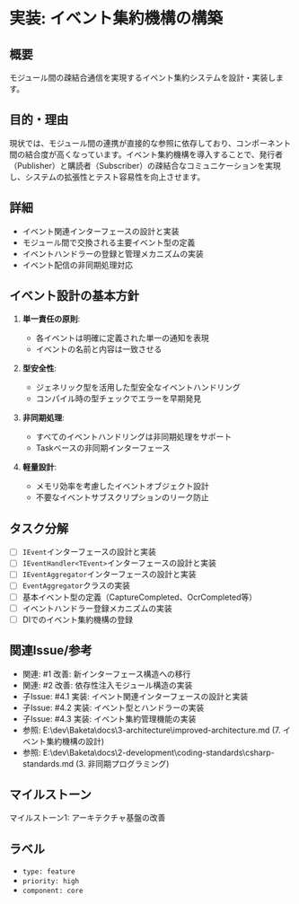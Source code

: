 # 実装: イベント集約機構の構築

## 概要
モジュール間の疎結合通信を実現するイベント集約システムを設計・実装します。

## 目的・理由
現状では、モジュール間の連携が直接的な参照に依存しており、コンポーネント間の結合度が高くなっています。イベント集約機構を導入することで、発行者（Publisher）と購読者（Subscriber）の疎結合なコミュニケーションを実現し、システムの拡張性とテスト容易性を向上させます。

## 詳細
- イベント関連インターフェースの設計と実装
- モジュール間で交換される主要イベント型の定義
- イベントハンドラーの登録と管理メカニズムの実装
- イベント配信の非同期処理対応

## イベント設計の基本方針
1. **単一責任の原則**:
   - 各イベントは明確に定義された単一の通知を表現
   - イベントの名前と内容は一致させる

2. **型安全性**:
   - ジェネリック型を活用した型安全なイベントハンドリング
   - コンパイル時の型チェックでエラーを早期発見

3. **非同期処理**:
   - すべてのイベントハンドリングは非同期処理をサポート
   - Taskベースの非同期インターフェース

4. **軽量設計**:
   - メモリ効率を考慮したイベントオブジェクト設計
   - 不要なイベントサブスクリプションのリーク防止

## タスク分解
- [ ] `IEvent`インターフェースの設計と実装
- [ ] `IEventHandler<TEvent>`インターフェースの設計と実装
- [ ] `IEventAggregator`インターフェースの設計と実装
- [ ] `EventAggregator`クラスの実装
- [ ] 基本イベント型の定義（CaptureCompleted、OcrCompleted等）
- [ ] イベントハンドラー登録メカニズムの実装
- [ ] DIでのイベント集約機構の登録

## 関連Issue/参考
- 関連: #1 改善: 新インターフェース構造への移行
- 関連: #2 改善: 依存性注入モジュール構造の実装
- 子Issue: #4.1 実装: イベント関連インターフェースの設計と実装
- 子Issue: #4.2 実装: イベント型とハンドラーの実装
- 子Issue: #4.3 実装: イベント集約管理機能の実装
- 参照: E:\dev\Baketa\docs\3-architecture\improved-architecture.md (7. イベント集約機構の設計)
- 参照: E:\dev\Baketa\docs\2-development\coding-standards\csharp-standards.md (3. 非同期プログラミング)

## マイルストーン
マイルストーン1: アーキテクチャ基盤の改善

## ラベル
- `type: feature`
- `priority: high`
- `component: core`

